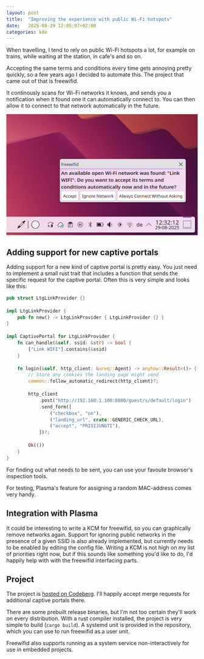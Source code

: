 ```yaml
---
layout: post
title:  "Improving the experience with public Wi-Fi hotspots"
date:   2025-08-29 12:05:07+02:00
categories: kde
---
```


When travelling, I tend to rely on public Wi-Fi hotspots a lot, for example on trains, while waiting at the station, in cafe's and so on.

Accepting the same terms and conditions every time gets annoying pretty quickly, so a few years ago I decided to automate this. The project that came out of that is freewifid.

It continously scans for Wi-Fi networks it knows, and sends you a notification when it found one it can automatically connect to. You can then allow it to connect to that network automatically in the future.

![A freewifid notification asking whether to connect to a known network](/img/freewifid/notification.png)


## Adding support for new captive portals

Adding support for a new kind of captive portal is pretty easy. You just need to implement a small rust trait that includes a function that sends the specific request for the captive portal. Often this is very simple and looks like this:

```rust
pub struct LtgLinkProvider {}

impl LtgLinkProvider {
    pub fn new() -> LtgLinkProvider { LtgLinkProvider {} }
}

impl CaptivePortal for LtgLinkProvider {
    fn can_handle(&self, ssid: &str) -> bool {
        ["Link WIFI"].contains(&ssid)
    }

    fn login(&self, http_client: &ureq::Agent) -> anyhow::Result<()> {
        // Store any cookies the landing page might send
        common::follow_automatic_redirect(http_client)?;

        http_client
            .post("http://192.168.1.100:8880/guest/s/default/login")
            .send_form([
                ("checkbox", "on"),
                ("landing_url", crate::GENERIC_CHECK_URL),
                ("accept", "PRISIJUNGTI"),
            ])?;

        Ok(())
    }
}
```

For finding out what needs to be sent, you can use your favoute browser's inspection tools.

For testing, Plasma's feature for assigning a random MAC-address comes very handy.

## Integration with Plasma

It could be interesting to write a KCM for freewifid, so you can graphically remove networks again.
Support for ignoring public networks in the presence of a given SSID is also already implemented, but currently needs to be enabled by editing the config file.
Writing a KCM is not high on my list of priorities right now, but if this sounds like something you'd like to do, I'd happily help with with the freewifid interfacing parts.

## Project

The project is [hosted on Codeberg](https://codeberg.org/jbb/freewifid).
I'll happily accept merge requests for additional captive portals there.

There are some prebuilt release binaries, but I'm not too certain they'll work on every distribution.
With a rust compiler installed, the project is very simple to build (`cargo build`).
A systemd unit is provided in the repository, which you can use to run freewifid as a user unit.

Freewifid also supports running as a system service non-interactively for use in embedded projects.
